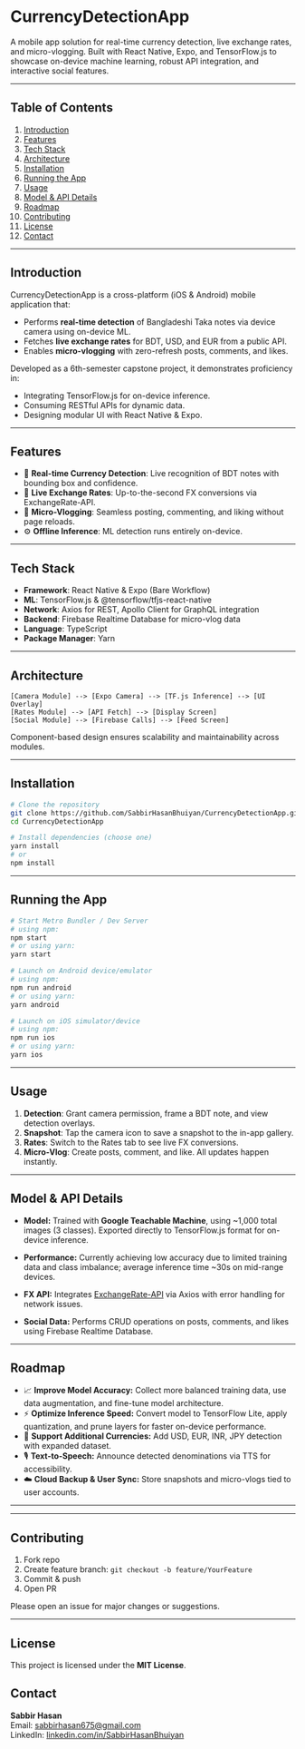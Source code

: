 # CurrencyDetectionApp

A mobile app solution for real-time currency detection, live exchange rates, and micro-vlogging. Built with React Native, Expo, and TensorFlow.js to showcase on-device machine learning, robust API integration, and interactive social features.

---

## Table of Contents
1. [Introduction](#introduction)
2. [Features](#features)
3. [Tech Stack](#tech-stack)
4. [Architecture](#architecture)
5. [Installation](#installation)
6. [Running the App](#running-the-app)
7. [Usage](#usage)
8. [Model & API Details](#model--api-details)
9. [Roadmap](#roadmap)
10. [Contributing](#contributing)
11. [License](#license)
12. [Contact](#contact)

---

## Introduction
CurrencyDetectionApp is a cross-platform (iOS & Android) mobile application that:
- Performs **real-time detection** of Bangladeshi Taka notes via device camera using on-device ML.
- Fetches **live exchange rates** for BDT, USD, and EUR from a public API.
- Enables **micro-vlogging** with zero-refresh posts, comments, and likes.

Developed as a 6th-semester capstone project, it demonstrates proficiency in:
- Integrating TensorFlow.js for on-device inference.
- Consuming RESTful APIs for dynamic data.
- Designing modular UI with React Native & Expo.

---

## Features
- 🎥 **Real-time Currency Detection**: Live recognition of BDT notes with bounding box and confidence.
- 💱 **Live Exchange Rates**: Up-to-the-second FX conversions via ExchangeRate-API.
- 📝 **Micro-Vlogging**: Seamless posting, commenting, and liking without page reloads.
- ⚙️ **Offline Inference**: ML detection runs entirely on-device.
---

## Tech Stack
- **Framework**: React Native & Expo (Bare Workflow)
- **ML**: TensorFlow.js & @tensorflow/tfjs-react-native
- **Network**: Axios for REST, Apollo Client for GraphQL integration
- **Backend**: Firebase Realtime Database for micro-vlog data
- **Language**: TypeScript
- **Package Manager**: Yarn

---


## Architecture
```
[Camera Module] --> [Expo Camera] --> [TF.js Inference] --> [UI Overlay]
[Rates Module] --> [API Fetch] --> [Display Screen]
[Social Module] --> [Firebase Calls] --> [Feed Screen]
```
Component-based design ensures scalability and maintainability across modules.

---

## Installation
```bash
# Clone the repository
git clone https://github.com/SabbirHasanBhuiyan/CurrencyDetectionApp.git
cd CurrencyDetectionApp

# Install dependencies (choose one)
yarn install
# or
npm install
```

---

## Running the App
```bash
# Start Metro Bundler / Dev Server
# using npm:
npm start
# or using yarn:
yarn start

# Launch on Android device/emulator
# using npm:
npm run android
# or using yarn:
yarn android

# Launch on iOS simulator/device
# using npm:
npm run ios
# or using yarn:
yarn ios
```

---

## Usage
1. **Detection**: Grant camera permission, frame a BDT note, and view detection overlays.
2. **Snapshot**: Tap the camera icon to save a snapshot to the in-app gallery.
3. **Rates**: Switch to the Rates tab to see live FX conversions.
4. **Micro-Vlog**: Create posts, comment, and like. All updates happen instantly.

---

## Model & API Details
- **Model:** Trained with **Google Teachable Machine**, using ~1,000 total images (3 classes). Exported directly to TensorFlow.js format for on-device inference.
- **Performance:** Currently achieving low accuracy due to limited training data and class imbalance; average inference time ~30s on mid-range devices.

- **FX API:** Integrates [ExchangeRate-API](https://www.exchangerate-api.com/) via Axios with error handling for network issues.
- **Social Data:** Performs CRUD operations on posts, comments, and likes using Firebase Realtime Database.

---

## Roadmap
- 📈 **Improve Model Accuracy:** Collect more balanced training data, use data augmentation, and fine-tune model architecture.
- ⚡ **Optimize Inference Speed:** Convert model to TensorFlow Lite, apply quantization, and prune layers for faster on-device performance.
- 🔄 **Support Additional Currencies:** Add USD, EUR, INR, JPY detection with expanded dataset.
- 🎙️ **Text-to-Speech:** Announce detected denominations via TTS for accessibility.
- ☁️ **Cloud Backup & User Sync:** Store snapshots and micro-vlogs tied to user accounts.
---
---

## Contributing
1. Fork repo
2. Create feature branch: `git checkout -b feature/YourFeature`
3. Commit & push
4. Open PR

Please open an issue for major changes or suggestions.

---

## License
This project is licensed under the **MIT License**. 

## Contact
**Sabbir Hasan**  
Email: sabbirhasan675@gmail.com  
LinkedIn: [linkedin.com/in/SabbirHasanBhuiyan](https://linkedin.com/in/SabbirHasanBhuiyan)
